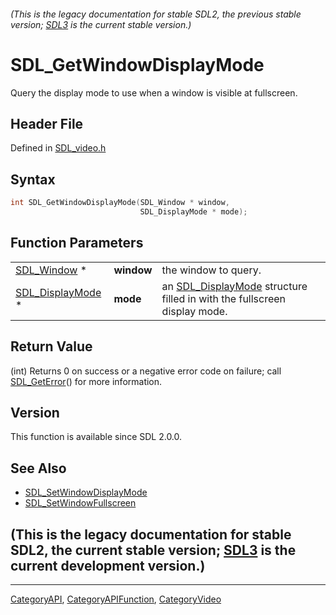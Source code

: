 ###### (This is the legacy documentation for stable SDL2, the previous stable version; [SDL3](https://wiki.libsdl.org/SDL3/) is the current stable version.)
# SDL_GetWindowDisplayMode

Query the display mode to use when a window is visible at fullscreen.

## Header File

Defined in [SDL_video.h](https://github.com/libsdl-org/SDL/blob/SDL2/include/SDL_video.h)

## Syntax

```c
int SDL_GetWindowDisplayMode(SDL_Window * window,
                             SDL_DisplayMode * mode);
```

## Function Parameters

|                                      |            |                                                                                             |
| ------------------------------------ | ---------- | ------------------------------------------------------------------------------------------- |
| [SDL_Window](SDL_Window) *           | **window** | the window to query.                                                                        |
| [SDL_DisplayMode](SDL_DisplayMode) * | **mode**   | an [SDL_DisplayMode](SDL_DisplayMode) structure filled in with the fullscreen display mode. |

## Return Value

(int) Returns 0 on success or a negative error code on failure; call
[SDL_GetError](SDL_GetError)() for more information.

## Version

This function is available since SDL 2.0.0.

## See Also

- [SDL_SetWindowDisplayMode](SDL_SetWindowDisplayMode)
- [SDL_SetWindowFullscreen](SDL_SetWindowFullscreen)


## (This is the legacy documentation for stable SDL2, the current stable version; [SDL3](https://wiki.libsdl.org/SDL3/) is the current development version.)



----
[CategoryAPI](CategoryAPI), [CategoryAPIFunction](CategoryAPIFunction), [CategoryVideo](CategoryVideo)

